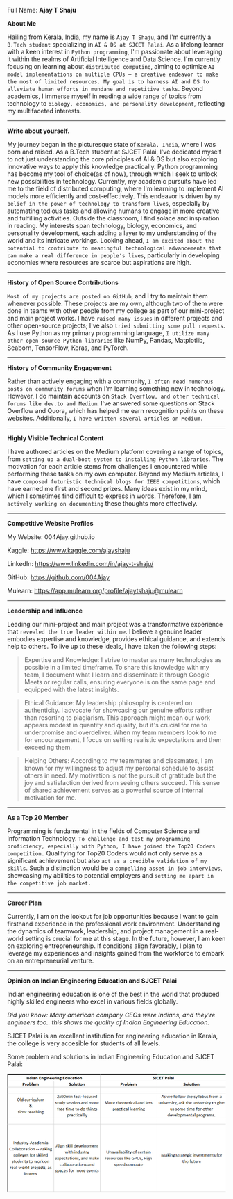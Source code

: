 Full Name: **Ajay T Shaju**

**About Me**

Hailing from Kerala, India, my name is `Ajay T Shaju`, and I'm currently a `B.Tech student` specializing in `AI & DS at SJCET Palai`. As a lifelong learner with a keen interest in `Python programming`, I'm passionate about leveraging it within the realms of Artificial Intelligence and Data Science. I'm currently focusing on learning about `distributed computing`, aiming to optimize `AI model implementations on multiple CPUs — a creative endeavor to make the most of limited resources. My goal is to harness AI and DS to alleviate human efforts in mundane and repetitive tasks`. Beyond academics, I immerse myself in reading a wide range of topics from technology to `biology, economics, and personality development`, reflecting my multifaceted interests.

---

**Write about yourself.**

My journey began in the picturesque state of `Kerala, India`, where I was born and raised. As a B.Tech student at SJCET Palai, I've dedicated myself to not just understanding the core principles of AI & DS but also exploring innovative ways to apply this knowledge practically. Python programming has become my tool of choice(as of now), through which I seek to unlock new possibilities in technology. Currently, my academic pursuits have led me to the field of distributed computing, where I'm learning to implement AI models more efficiently and cost-effectively. This endeavor is driven by `my belief in the power of technology to transform lives`, especially by automating tedious tasks and allowing humans to engage in more creative and fulfilling activities. Outside the classroom, I find solace and inspiration in reading. My interests span technology, biology, economics, and personality development, each adding a layer to my understanding of the world and its intricate workings. Looking ahead, `I am excited about the potential to contribute to meaningful technological advancements that can make a real difference in people's lives`, particularly in developing economies where resources are scarce but aspirations are high.

---

**History of Open Source Contributions**

`Most of my projects are posted on GitHub`, and I try to maintain them whenever possible. These projects are my own, although two of them were done in teams with other people from my college as part of our mini-project and main project works. I have `raised many issues` in different projects and other open-source projects; I've also `tried submitting some pull requests`. As I use Python as my primary programming language, `I utilize many other open-source Python libraries` like NumPy, Pandas, Matplotlib, Seaborn, TensorFlow, Keras, and PyTorch.

---

**History of Community Engagement**

Rather than actively engaging with a community, `I often read numerous posts on community forums` when I'm learning something new in technology. However, I do maintain accounts on `Stack Overflow, and other technical forums like dev.to and Medium`. I've answered some questions on Stack Overflow and Quora, which has helped me earn recognition points on these websites. Additionally, `I have written several articles on Medium.`

---

**Highly Visible Technical Content**

I have authored articles on the Medium platform covering a range of topics, from `setting up a dual-boot system to installing Python libraries`. The motivation for each article stems from challenges I encountered while performing these tasks on my own computer. Beyond my Medium articles, I have `composed futuristic technical blogs for IEEE competitions`, which have earned me first and second prizes. Many ideas exist in my mind, which I sometimes find difficult to express in words. Therefore, I am `actively working on documenting` these thoughts more effectively.

---

**Competitive Website Profiles**

My Website: 004Ajay.github.io

Kaggle: https://www.kaggle.com/ajayshaju

LinkedIn: https://www.linkedin.com/in/ajay-t-shaju/

GitHub: https://github.com/004Ajay

Mulearn: https://app.mulearn.org/profile/ajaytshaju@mulearn

---

**Leadership and Influence**

Leading our mini-project and main project was a transformative experience that `revealed the true leader within me`. I believe a genuine leader embodies expertise and knowledge, provides ethical guidance, and extends help to others. To live up to these ideals, I have taken the following steps:

> Expertise and Knowledge: I strive to master as many technologies as possible in a limited timeframe. To share this knowledge with my team, I document what I learn and disseminate it through Google Meets or regular calls, ensuring everyone is on the same page and equipped with the latest insights.

> Ethical Guidance: My leadership philosophy is centered on authenticity. I advocate for showcasing our genuine efforts rather than resorting to plagiarism. This approach might mean our work appears modest in quantity and quality, but it's crucial for me to underpromise and overdeliver. When my team members look to me for encouragement, I focus on setting realistic expectations and then exceeding them.

> Helping Others: According to my teammates and classmates, I am known for my willingness to adjust my personal schedule to assist others in need. My motivation is not the pursuit of gratitude but the joy and satisfaction derived from seeing others succeed. This sense of shared achievement serves as a powerful source of internal motivation for me.

---

**As a Top 20 Member**

Programming is fundamental in the fields of Computer Science and Information Technology. `To challenge and test my programming proficiency, especially with Python, I have joined the Top20 Coders competition.` Qualifying for Top20 Coders would not only serve as a significant achievement but also `act as a credible validation of my skills`. Such a distinction would be a `compelling asset in job interviews`, showcasing my abilities to potential employers and `setting me apart in the competitive job market.`

---

**Career Plan**

Currently, I am on the lookout for job opportunities because I want to gain firsthand experience in the professional work environment. Understanding the dynamics of teamwork, leadership, and project management in a real-world setting is crucial for me at this stage. In the future, however, I am keen on exploring entrepreneurship. If conditions align favorably, I plan to leverage my experiences and insights gained from the workforce to embark on an entrepreneurial venture.

---

**Opinion on Indian Engineering Education and SJCET Palai**

Indian engineering education is one of the best in the world that produced highly skilled engineers who excel in various fields globally.

*Did you know: Many american company CEOs were Indians, and they're engineers too.. this shows the quality of Indian Engineering Education.*

SJCET Palai is an excellent institution for engineering education in Kerala, the college is very accesible for students of all levels.

Some problem and solutions in Indian Engineering Education and SJCET Palai:

![Problems and Solutions of Engg Edu](/participants/prob_sol.png)